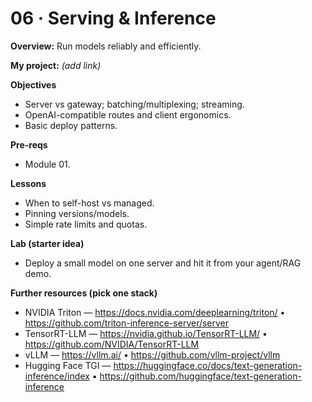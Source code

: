 # 06 · Serving & Inference

**Overview:** Run models reliably and efficiently.

**My project:** *(add link)*

**Objectives**
- Server vs gateway; batching/multiplexing; streaming.
- OpenAI-compatible routes and client ergonomics.
- Basic deploy patterns.

**Pre-reqs**
- Module 01.

**Lessons**
- When to self-host vs managed.
- Pinning versions/models.
- Simple rate limits and quotas.

**Lab (starter idea)**
- Deploy a small model on one server and hit it from your agent/RAG demo.

**Further resources (pick one stack)**
- NVIDIA Triton — https://docs.nvidia.com/deeplearning/triton/  • https://github.com/triton-inference-server/server
- TensorRT-LLM — https://nvidia.github.io/TensorRT-LLM/  • https://github.com/NVIDIA/TensorRT-LLM
- vLLM — https://vllm.ai/  • https://github.com/vllm-project/vllm
- Hugging Face TGI — https://huggingface.co/docs/text-generation-inference/index  • https://github.com/huggingface/text-generation-inference
